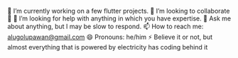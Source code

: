 🔭 I’m currently working on a few flutter projects.
👯 I’m looking to collaborate 🤘
🤔 I’m looking for help with anything in which you have expertise.
💬 Ask me about anything, but I may be slow to respond.
📫 How to reach me: alugolupawan@gmail.com
😄 Pronouns: he/him
⚡ Believe it or not, but almost everything that is powered by electricity has coding behind it

<!---
Jasmita8/Jasmita8 is a ✨ special ✨ repository because its `README.md` (this file) appears on your GitHub profile.
You can click the Preview link to take a look at your changes.
--->
